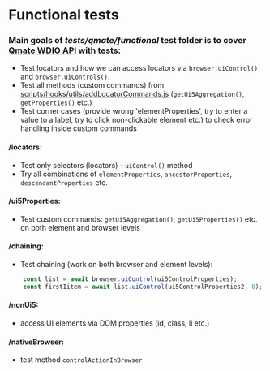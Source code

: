 # Functional tests

### Main goals of *tests/qmate/functional* test folder is to cover [Qmate WDIO API](../../documentation/topics/locators.md) with tests:

- Test locators and how we can access locators via `browser.uiControl()` and `browser.uiControls()`.
- Test all methods (custom commands) from [scripts/hooks/utils/addLocatorCommands.js](../../scripts/hooks/utils/locatorCommands.js) (`getUi5Aggregation()`, `getProperties()` etc.)
- Test corner cases (provide wrong 'elementProperties', try to enter a value to a label, try to click non-clickable element etc.) to check error handling inside custom commands

#### /locators:

- Test only selectors (locators) - `uiControl()` method
- Try all combinations of `elementProperties`, `ancestorProperties`, `descendantProperties` etc.

#### /ui5Properties:

- Test custom commands: `getUi5Aggregation()`, `getUi5Properties()` etc. on both element and browser levels

#### /chaining:

- Test chaining (work on both browser and element levels):
```js
    const list = await browser.uiControl(ui5ControlProperties);
    const firstIitem = await list.uiControl(ui5ControlProperties2, 0);
``` 

#### /nonUi5:
- access UI elements via DOM properties (id, class, li etc.)

#### /nativeBrowser:
- test method `controlActionInBrowser`